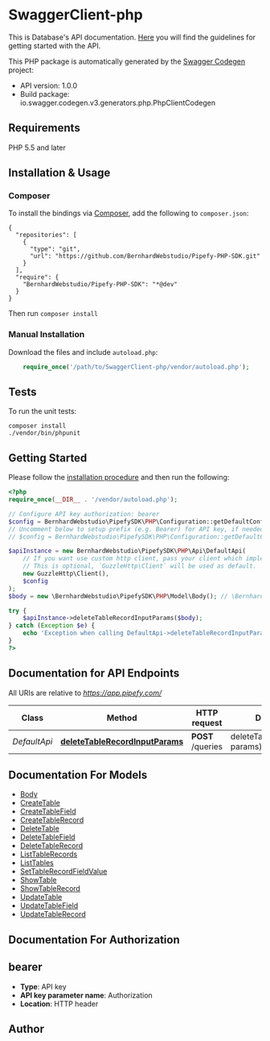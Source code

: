 # SwaggerClient-php
This is Database's API documentation.  [Here](http://docs.pipefy.apiary.io) you will find the guidelines for getting started with the API.

This PHP package is automatically generated by the [Swagger Codegen](https://github.com/swagger-api/swagger-codegen) project:

- API version: 1.0.0
- Build package: io.swagger.codegen.v3.generators.php.PhpClientCodegen

## Requirements

PHP 5.5 and later

## Installation & Usage
### Composer

To install the bindings via [Composer](http://getcomposer.org/), add the following to `composer.json`:

```
{
  "repositories": [
    {
      "type": "git",
      "url": "https://github.com/BernhardWebstudio/Pipefy-PHP-SDK.git"
    }
  ],
  "require": {
    "BernhardWebstudio/Pipefy-PHP-SDK": "*@dev"
  }
}
```

Then run `composer install`

### Manual Installation

Download the files and include `autoload.php`:

```php
    require_once('/path/to/SwaggerClient-php/vendor/autoload.php');
```

## Tests

To run the unit tests:

```
composer install
./vendor/bin/phpunit
```

## Getting Started

Please follow the [installation procedure](#installation--usage) and then run the following:

```php
<?php
require_once(__DIR__ . '/vendor/autoload.php');

// Configure API key authorization: bearer
$config = BernhardWebstudio\PipefySDK\PHP\Configuration::getDefaultConfiguration()->setApiKey('Authorization', 'YOUR_API_KEY');
// Uncomment below to setup prefix (e.g. Bearer) for API key, if needed
// $config = BernhardWebstudio\PipefySDK\PHP\Configuration::getDefaultConfiguration()->setApiKeyPrefix('Authorization', 'Bearer');

$apiInstance = new BernhardWebstudio\PipefySDK\PHP\Api\DefaultApi(
    // If you want use custom http client, pass your client which implements `GuzzleHttp\ClientInterface`.
    // This is optional, `GuzzleHttp\Client` will be used as default.
    new GuzzleHttp\Client(),
    $config
);
$body = new \BernhardWebstudio\PipefySDK\PHP\Model\Body(); // \BernhardWebstudio\PipefySDK\PHP\Model\Body | 

try {
    $apiInstance->deleteTableRecordInputParams($body);
} catch (Exception $e) {
    echo 'Exception when calling DefaultApi->deleteTableRecordInputParams: ', $e->getMessage(), PHP_EOL;
}
?>
```

## Documentation for API Endpoints

All URIs are relative to *https://app.pipefy.com/*

Class | Method | HTTP request | Description
------------ | ------------- | ------------- | -------------
*DefaultApi* | [**deleteTableRecordInputParams**](docs/Api/DefaultApi.md#deletetablerecordinputparams) | **POST** /queries | deleteTableRecord(input: params)

## Documentation For Models

 - [Body](docs/Model/Body.md)
 - [CreateTable](docs/Model/CreateTable.md)
 - [CreateTableField](docs/Model/CreateTableField.md)
 - [CreateTableRecord](docs/Model/CreateTableRecord.md)
 - [DeleteTable](docs/Model/DeleteTable.md)
 - [DeleteTableField](docs/Model/DeleteTableField.md)
 - [DeleteTableRecord](docs/Model/DeleteTableRecord.md)
 - [ListTableRecords](docs/Model/ListTableRecords.md)
 - [ListTables](docs/Model/ListTables.md)
 - [SetTableRecordFieldValue](docs/Model/SetTableRecordFieldValue.md)
 - [ShowTable](docs/Model/ShowTable.md)
 - [ShowTableRecord](docs/Model/ShowTableRecord.md)
 - [UpdateTable](docs/Model/UpdateTable.md)
 - [UpdateTableField](docs/Model/UpdateTableField.md)
 - [UpdateTableRecord](docs/Model/UpdateTableRecord.md)

## Documentation For Authorization


## bearer

- **Type**: API key
- **API key parameter name**: Authorization
- **Location**: HTTP header


## Author



